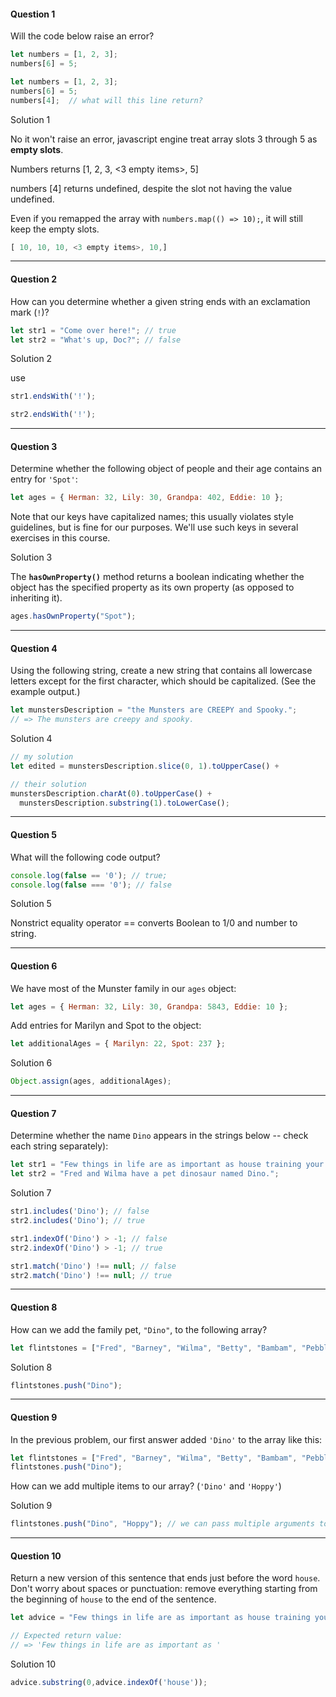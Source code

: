

#### Question 1

Will the code below raise an error?

```javascript
let numbers = [1, 2, 3];
numbers[6] = 5;
```

```javascript
let numbers = [1, 2, 3];
numbers[6] = 5;
numbers[4];  // what will this line return?
```

Solution 1

No it won't raise an error, javascript engine treat array slots 3 through 5 as **empty slots**. 

Numbers returns [1, 2, 3, <3 empty items>, 5]

numbers [4] returns undefined, despite the slot not having the value undefined. 

Even if you remapped the array with `numbers.map(() => 10);`, it will still keep the empty slots. 

```js
[ 10, 10, 10, <3 empty items>, 10,]
```



------

#### Question 2

How can you determine whether a given string ends with an exclamation mark (`!`)?

```javascript
let str1 = "Come over here!"; // true
let str2 = "What's up, Doc?"; // false
```

Solution 2

use 

```js
str1.endsWith('!');

str2.endsWith('!');
```

------

#### Question 3

Determine whether the following object of people and their age contains an entry for `'Spot'`:

```javascript
let ages = { Herman: 32, Lily: 30, Grandpa: 402, Eddie: 10 };
```

Note that our keys have capitalized names; this usually violates style guidelines, but is fine for our purposes. We'll use such keys in several exercises in this course.

Solution 3

The **`hasOwnProperty()`** method returns a boolean indicating whether the object has the specified property as its own property (as opposed to inheriting it).

```javascript
ages.hasOwnProperty("Spot");
```

------

#### Question 4

Using the following string, create a new string that contains all lowercase letters except for the first character, which should be capitalized. (See the example output.)

```javascript
let munstersDescription = "the Munsters are CREEPY and Spooky.";
// => The munsters are creepy and spooky.
```

Solution 4

```js
// my solution
let edited = munstersDescription.slice(0, 1).toUpperCase() + 		   		   	  munstersDescription.substring(1, munstersDescription.length).toLowerCase();
```

```js
// their solution
munstersDescription.charAt(0).toUpperCase() +
  munstersDescription.substring(1).toLowerCase();
```

------

#### Question 5

What will the following code output?

```javascript
console.log(false == '0'); // true;
console.log(false === '0'); // false
```

Solution 5

Nonstrict equality operator == converts Boolean to 1/0 and number to string. 

------

#### Question 6

We have most of the Munster family in our `ages` object:

```javascript
let ages = { Herman: 32, Lily: 30, Grandpa: 5843, Eddie: 10 };
```

Add entries for Marilyn and Spot to the object:

```javascript
let additionalAges = { Marilyn: 22, Spot: 237 };
```

Solution 6

```js
Object.assign(ages, additionalAges);
```

------

#### Question 7

Determine whether the name `Dino` appears in the strings below -- check each string separately):

```javascript
let str1 = "Few things in life are as important as house training your pet dinosaur.";
let str2 = "Fred and Wilma have a pet dinosaur named Dino.";
```

Solution 7

```js
str1.includes('Dino'); // false
str2.includes('Dino'); // true
```

```js
str1.indexOf('Dino') > -1; // false
str2.indexOf('Dino') > -1; // true
```

```js
str1.match('Dino') !== null; // false
str2.match('Dino') !== null; // true
```

------

#### Question 8

How can we add the family pet, `"Dino"`, to the following array?

```javascript
let flintstones = ["Fred", "Barney", "Wilma", "Betty", "Bambam", "Pebbles"];
```

Solution 8

```js
flintstones.push("Dino");
```

------

#### Question 9

In the previous problem, our first answer added `'Dino'` to the array like this:

```javascript
let flintstones = ["Fred", "Barney", "Wilma", "Betty", "Bambam", "Pebbles"];
flintstones.push("Dino");
```

How can we add multiple items to our array? (`'Dino'` and `'Hoppy'`)

Solution 9

```js
flintstones.push("Dino", "Hoppy"); // we can pass multiple arguments to push
```

------

#### Question 10

Return a new version of this sentence that ends just before the word `house`. Don't worry about spaces or punctuation: remove everything starting from the beginning of `house` to the end of the sentence.

```javascript
let advice = "Few things in life are as important as house training your pet dinosaur.";

// Expected return value:
// => 'Few things in life are as important as '
```

Solution 10

```js
advice.substring(0,advice.indexOf('house'));
```

